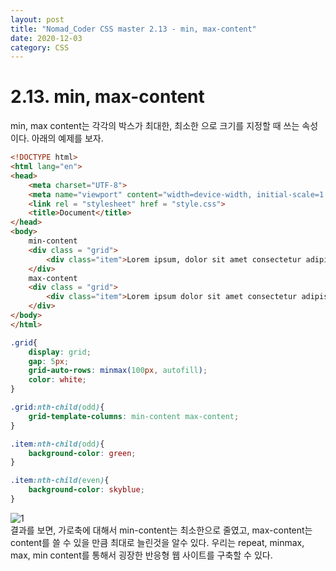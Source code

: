 ```yaml
---
layout: post
title: "Nomad_Coder CSS master 2.13 - min, max-content"
date: 2020-12-03
category: CSS
---
```

# 2.13. min, max-content
min, max content는 각각의 박스가 최대한, 최소한 으로 크기를 지정할 때 쓰는 속성이다. 아래의 예제를 보자.   
```html
<!DOCTYPE html>
<html lang="en">
<head>
    <meta charset="UTF-8">
    <meta name="viewport" content="width=device-width, initial-scale=1.0">
    <link rel = "stylesheet" href = "style.css">
    <title>Document</title>
</head>
<body>
    min-content
    <div class = "grid">
        <div class="item">Lorem ipsum, dolor sit amet consectetur adipisicing elit. Cupiditate, ex dolor dicta, optio possimus ipsa officia earum corporis nesciunt tempora ea quaerat, aliquid provident numquam voluptatum accusantium suscipit! Deleniti, consectetur.</div>
    </div>
    max-content
    <div class = "grid">
        <div class="item">Lorem ipsum dolor sit amet consectetur adipisicing elit. Nisi delectus rem animi iste aperiam eius nesciunt perspiciatis adipisci? Enim architecto voluptate exercitationem ratione rem quos obcaecati minima quo non recusandae.</div>
    </div>
</body>
</html>
```
```css
.grid{
    display: grid;
    gap: 5px;
    grid-auto-rows: minmax(100px, autofill);
    color: white;
}

.grid:nth-child(odd){
    grid-template-columns: min-content max-content;
}

.item:nth-child(odd){
    background-color: green;
}

.item:nth-child(even){
    background-color: skyblue;
}
```
![1](https://user-images.githubusercontent.com/60607880/100989602-5b696d80-3594-11eb-8ecb-b6b93b6d5f67.PNG)   
결과를 보면, 가로축에 대해서 min-content는 최소한으로 줄였고, max-content는 content를 쓸 수 있을 만큼 최대로 늘린것을 알수 있다. 우리는 repeat, minmax, max, min content를 통해서 굉장한 반응형 웹 사이트를 구축할 수 있다.